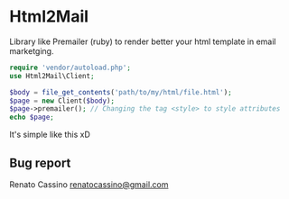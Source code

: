 # Html2Mail

Library like Premailer (ruby) to render better your html template in email marketging.

```php
require 'vendor/autoload.php';
use Html2Mail\Client;

$body = file_get_contents('path/to/my/html/file.html');
$page = new Client($body);
$page->premailer(); // Changing the tag <style> to style attributes
echo $page;
```

It's simple like this xD

## Bug report
Renato Cassino <renatocassino@gmail.com>
